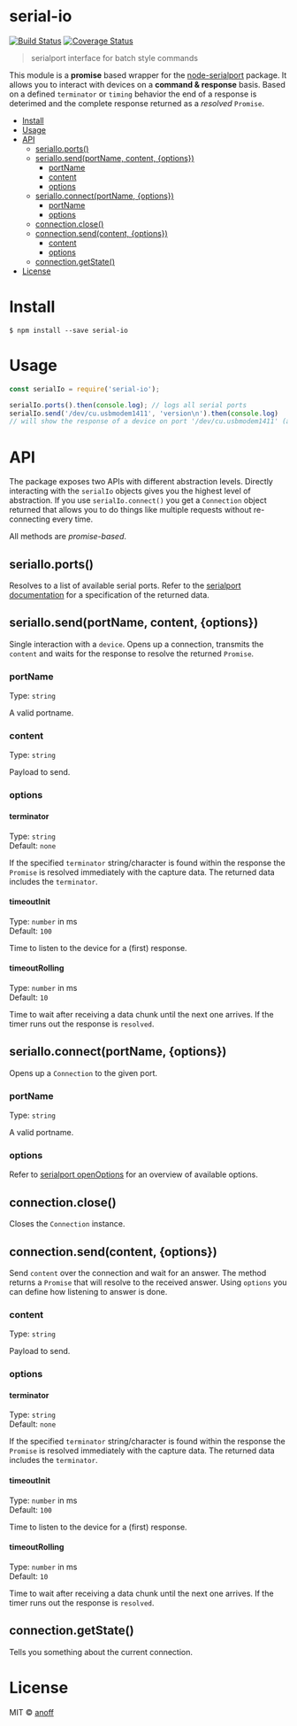 serial-io
===
[![Build Status](https://travis-ci.org/anoff/serial-io.svg?branch=master)](https://travis-ci.org/anoff/serial-io) [![Coverage Status](https://coveralls.io/repos/github/anoff/serial-io/badge.svg?branch=master)](https://coveralls.io/github/anoff/serial-io?branch=master)

> serialport interface for batch style commands

This module is a **promise** based wrapper for the [node-serialport](https://github.com/EmergingTechnologyAdvisors/node-serialport) package.
It allows you to interact with devices on a **command & response** basis. Based on a defined `terminator` or `timing` behavior the end of a response is deterimed and the complete response returned as a _resolved_ `Promise`.

<!-- TOC depthFrom:1 depthTo:3 withLinks:1 updateOnSave:1 orderedList:0 -->

- [Install](#install)
- [Usage](#usage)
- [API](#api)
	- [serialIo.ports()](#serialioports)
	- [serialIo.send(portName, content, {options})](#serialiosendportname-content-options)
		- [portName](#portname)
		- [content](#content)
		- [options](#options)
	- [serialIo.connect(portName, {options})](#serialioconnectportname-options)
		- [portName](#portname)
		- [options](#options)
	- [connection.close()](#connectionclose)
	- [connection.send(content, {options})](#connectionsendcontent-options)
		- [content](#content)
		- [options](#options)
	- [connection.getState()](#connectiongetstate)
- [License](#license)

<!-- /TOC -->

# Install

```
$ npm install --save serial-io
```


# Usage

```js
const serialIo = require('serial-io');

serialIo.ports().then(console.log); // logs all serial ports
serialIo.send('/dev/cu.usbmodem1411', 'version\n').then(console.log)
// will show the response of a device on port '/dev/cu.usbmodem1411' (assuming it reacts to 'version\n')
```


# API
The package exposes two APIs with different abstraction levels.
Directly interacting with the `serialIo` objects gives you the highest level of abstraction.
If you use `serialIo.connect()` you get a `Connection` object returned that
allows you to do things like multiple requests without re-connecting every time.

All methods are _promise-based_.

## serialIo.ports()
Resolves to a list of available serial ports. Refer to the [serialport documentation](https://github.com/EmergingTechnologyAdvisors/node-serialport#module_serialport--SerialPort.list) for a specification of the returned data.

## serialIo.send(portName, content, {options})
Single interaction with a `device`. Opens up a connection, transmits the `content` and waits for the response to resolve the returned `Promise`.

### portName

Type: `string`

A valid portname.

### content

Type: `string`

Payload to send.

### options
#### terminator

Type: `string`<br>
Default: `none`

If the specified `terminator` string/character is found within the response the `Promise` is resolved immediately with the capture data. The returned data includes the `terminator`.

#### timeoutInit

Type: `number` in ms<br>
Default: `100`

Time to listen to the device for a (first) response.

#### timeoutRolling

Type: `number` in ms<br>
Default: `10`

Time to wait after receiving a data chunk until the next one arrives. If the timer runs out the response is `resolved`.

## serialIo.connect(portName, {options})
Opens up a `Connection` to the given port.

### portName

Type: `string`

A valid portname.

### options

Refer to [serialport openOptions](https://github.com/EmergingTechnologyAdvisors/node-serialport#module_serialport--SerialPort..openOptions) for an overview of available options.

## connection.close()

Closes the `Connection` instance.

## connection.send(content, {options})
Send `content` over the connection and wait for an answer. The method returns a `Promise` that will resolve to the received answer. Using `options` you can define how listening to answer is done.

### content

Type: `string`

Payload to send.

### options
#### terminator

Type: `string`<br>
Default: `none`

If the specified `terminator` string/character is found within the response the `Promise` is resolved immediately with the capture data. The returned data includes the `terminator`.

#### timeoutInit

Type: `number` in ms<br>
Default: `100`

Time to listen to the device for a (first) response.

#### timeoutRolling

Type: `number` in ms<br>
Default: `10`

Time to wait after receiving a data chunk until the next one arrives. If the timer runs out the response is `resolved`.

## connection.getState()
Tells you something about the current connection.

# License

MIT © [anoff](http://github.com/anoff)
